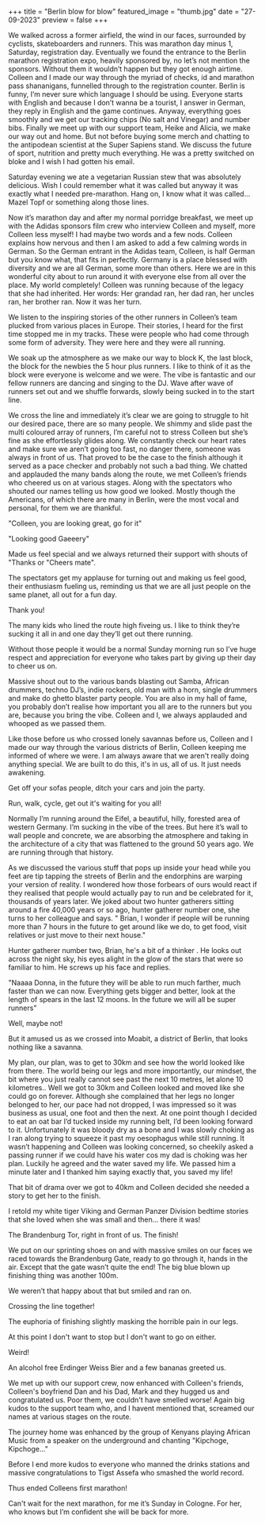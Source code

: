 +++
title = "Berlin blow for blow"
featured_image = "thumb.jpg"
date = "27-09-2023"
preview = false
+++

We walked across a former airfield, the wind in our faces, surrounded by cyclists, skateboarders and runners. This was marathon day minus 1, Saturday, registration day. Eventually we found the entrance to the Berlin marathon registration expo, heavily sponsored by, no let’s not mention the sponsors. Without them it wouldn’t happen but they got enough airtime. Colleen and I made our way through the myriad of checks, id and marathon pass shananigans, funnelled through to the registration counter. Berlin is funny, I’m never sure which language I should be using. Everyone starts with English and because I don’t wanna be a tourist, I answer in German, they reply in English and the game continues. Anyway, everything goes smoothly and we get our tracking chips (No salt and Vinegar) and number bibs. Finally we meet up with our support team, Heike and Alicia, we make our way out and home. But not before buying some merch and chatting to the antipodean scientist at the Super Sapiens stand. We discuss the future of sport, nutrition and pretty much everything. He was a pretty switched on bloke and I wish I had gotten his email.

Saturday evening we ate a vegetarian Russian stew that was absolutely delicious. Wish I could remember what it was called but anyway it was exactly what I needed pre-marathon. Hang on, I know what it was called... Mazel Topf or something along those lines.

Now it’s marathon day and after my normal porridge breakfast, we meet up with the Adidas sponsors film crew who interview Colleen and myself, more Colleen less myself! I had maybe two words and a few nods. Colleen explains how nervous and then I am asked to add a few calming words in German. So the German entrant in the Adidas team, Colleen, is half German but you know what, that fits in perfectly. Germany is a place blessed with diversity and we are all German, some more than others. Here we are in this wonderful city about to run around it with everyone else from all over the place. My world completely! Colleen was running because of the legacy that she had inherited. Her words: Her grandad ran, her dad ran, her uncles ran, her brother ran. Now it was her turn.

We listen to the inspiring stories of the other runners in Colleen’s team plucked from various places in Europe. Their stories, I heard for the first time stopped me in my tracks. These were people who had come through some form of adversity. They were here and they were all running.

We soak up the atmosphere as we make our way to block K, the last block, the block for the newbies the 5 hour plus runners. I like to think of it as the block were everyone is welcome and we were. The vibe is fantastic and our fellow runners are dancing and singing to the DJ. Wave after wave of runners set out and we shuffle forwards, slowly being sucked in to the start line.

We cross the line and immediately it’s clear we are going to struggle to hit our desired pace, there are so many people. We shimmy and slide past the multi coloured array of runners, I’m careful not to stress Colleen but she’s fine as she effortlessly glides along. We constantly check our heart rates and make sure we aren’t going too fast, no danger there, someone was always in front of us. That proved to be the case to the finish although it served as a pace checker and probably not such a bad thing. We chatted and applauded the many bands along the route, we met Colleen’s friends who cheered us on at various stages. Along with the spectators who shouted our names telling us how good we looked. Mostly though the Americans, of which there are many in Berlin, were the most vocal and personal, for them we are thankful.

"Colleen, you are looking great, go for it"

"Looking good Gaeeery"

Made us feel special and we always returned their support with shouts of "Thanks or "Cheers mate".

The spectators get my applause for turning out and making us feel good, their enthusiasm fueling us, reminding us that we are all just people on the same planet, all out for a fun day.

Thank you!

The many kids who lined the route high fiveing us. I like to think they’re sucking it all in and one day they’ll get out there running.

Without those people it would be a normal Sunday morning run so I’ve huge respect and appreciation for everyone who takes part by giving up their day to cheer us on.

Massive shout out to the various bands blasting out Samba, African drummers, techno DJ’s, indie rockers, old man with a horn, single drummers and make do ghetto blaster party people. You are also in my hall of fame, you probably don’t realise how important you all are to the runners but you are, because you bring the vibe. Colleen and I, we always applauded and whooped as we passed them.

Like those before us who crossed lonely savannas before us, Colleen and I made our way through the various districts of Berlin, Colleen keeping me informed of where we were. I am always aware that we aren't really doing anything special. We are built to do this, it's in us, all of us. It just needs awakening.

Get off your sofas people, ditch your cars and join the party.

Run, walk, cycle, get out it's waiting for you all!

Normally I’m running around the Eifel, a beautiful, hilly, forested area of western Germany. I’m sucking in the vibe of the trees. But here it’s wall to wall people and concrete, we are absorbing the atmosphere and taking in the architecture of a city that was flattened to the ground 50 years ago. We are running through that history.

As we discussed the various stuff that pops up inside your head while you feet are tip tapping the streets of Berlin and the endorphins are warping your version of reality. I wondered how those forbears of ours would react if they realised that people would actually pay to run and be celebrated for it, thousands of years later. We joked about two hunter gatherers sitting around a fire 40,000 years or so ago, hunter gatherer number one, she turns to her colleague and says. " Brian, I wonder if people will be running more than 7 hours in the future to get around like we do, to get food, visit relatives or just move to their next house."

Hunter gatherer number two, Brian, he's a bit of a thinker . He looks out across the night sky, his eyes alight in the glow of the stars that were so familiar to him. He screws up his face and replies.

"Naaaa Donna, in the future they will be able to run much farther, much faster than we can now. Everything gets bigger and better, look at the length of spears in the last 12 moons. In the future we will all be super runners"

Well, maybe not!

But it amused us as we crossed into Moabit, a district of Berlin, that looks nothing like a savanna.

My plan, our plan, was to get to 30km and see how the world looked like from there. The world being our legs and more importantly, our mindset, the bit where you just really cannot see past the next 10 metres, let alone 10 kilometres.. Well we got to 30km and Colleen looked and moved like she could go on forever. Although she complained that her legs no longer belonged to her, our pace had not dropped, I was impressed so it was business as usual, one foot and then the next. At one point though I decided to eat an oat bar I’d tucked inside my running belt, I’d been looking forward to it. Unfortunately it was bloody dry as a bone and I was slowly choking as I ran along trying to squeeze it past my oesophagus while still running. It wasn’t happening and Colleen was looking concerned, so cheekily asked a passing runner if we could have his water cos my dad is choking was her plan. Luckily he agreed and the water saved my life. We passed him a minute later and I thanked him saying exactly that, you saved my life!

That bit of drama over we got to 40km and Colleen decided she needed a story to get her to the finish.

I retold my white tiger Viking and German Panzer Division bedtime stories that she loved when she was small and then... there it was!

The Brandenburg Tor, right in front of us. The finish!

We put on our sprinting shoes on and with massive smiles on our faces we raced towards the Brandenburg Gate, ready to go through it, hands in the air. Except that the gate wasn’t quite the end! The big blue blown up finishing thing was another 100m.

We weren’t that happy about that but smiled and ran on.

Crossing the line together!

The euphoria of finishing slightly masking the horrible pain in our legs.

At this point I don't want to stop but I don't want to go on either.

Weird!

An alcohol free Erdinger Weiss Bier and a few bananas greeted us.

We met up with our support crew, now enhanced with Colleen's friends, Colleen's boyfriend Dan and his Dad, Mark and they hugged us and congratulated us. Poor them, we couldn't have smelled worse! Again big kudos to the support team who, and I havent mentioned that, screamed our names at various stages on the route.

The journey home was enhanced by the group of Kenyans playing African Music from a speaker on the underground and chanting "Kipchoge, Kipchoge..."

Before I end more kudos to everyone who manned the drinks stations and massive congratulations to Tigst Assefa who smashed the world record.

Thus ended Colleens first marathon!

Can't wait for the next marathon, for me it’s Sunday in Cologne. For her, who knows but I’m confident she will be back for more.
